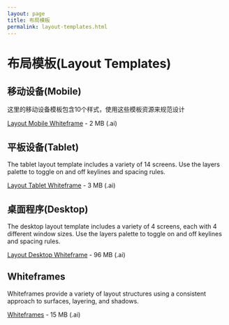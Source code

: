 ```yaml
---
layout: page
title: 布局模板
permalink: layout-templates.html
---
```


布局模板(Layout Templates)
===============

## 移动设备(Mobile)

这里的移动设备模板包含10个样式，使用这些模板资源来规范设计

[Layout Mobile Whiteframe](http://material-design.storage.googleapis.com/downloads/Layout_Mobile_Whiteframe.ai) - 2 MB (.ai)

## 平板设备(Tablet)
The tablet layout template includes a variety of 14 screens. Use the layers palette to toggle on and off keylines and spacing rules.

[Layout Tablet Whiteframe](http://material-design.storage.googleapis.com/downloads/Layout_Tablet_Whiteframe.ai) - 3 MB (.ai)

## 桌面程序(Desktop)
The desktop layout template includes a variety of 4 screens, each with 4 different window sizes. Use the layers palette to toggle on and off keylines and spacing rules.

[Layout Desktop Whiteframe](http://material-design.storage.googleapis.com/downloads/Layout_Desktop_Whiteframe.ai) - 96 MB (.ai)

## Whiteframes

Whiteframes provide a variety of layout structures using a consistent approach to surfaces, layering, and shadows.

[Whiteframes](http://material-design.storage.googleapis.com/downloads/Whiteframes.ai) - 15 MB (.ai)